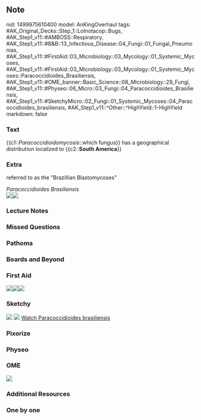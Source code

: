 ## Note
nid: 1499975610400
model: AnKingOverhaul
tags: #AK_Original_Decks::Step_1::Lolnotacop::Bugs, #AK_Step1_v11::#AMBOSS::Respiratory, #AK_Step1_v11::#B&B::13_Infectious_Disease::04_Fungi::01_Fungal_Pneumonias, #AK_Step1_v11::#FirstAid::03_Microbiology::03_Mycology::01_Systemic_Mycoses, #AK_Step1_v11::#FirstAid::03_Microbiology::03_Mycology::01_Systemic_Mycoses::Paracoccidioides_Brasiliensis, #AK_Step1_v11::#OME_banner::Basic_Science::08_Microbiology::29_Fungi, #AK_Step1_v11::#Physeo::06_Micro::03_Fungi::04_Paracoccidioides_Brasiliensis, #AK_Step1_v11::#SketchyMicro::02_Fungi::01_Systemic_Mycoses::04_Paracoccidioides_brasiliensis, #AK_Step1_v11::^Other::^HighYield::1-HighYield
markdown: false

### Text
{{c1::<i>Paracoccidioidomycosis</i>::which fungus}} has a
geographical distribution localized to {{c2::<b>South America</b>}}

### Extra
referred to as the "Brazillian Blastomycoses"
<div>
  <i>Paracoccidioides Brasiliensis</i>
  <div><img src="paste-41815801594275.jpg"><img src=
  "paste-42520176230566.jpg"></div>
</div>

### Lecture Notes


### Missed Questions


### Pathoma


### Boards and Beyond


### First Aid
<img src="paste-387191301734403.jpg"><img src=
"paste-02dd9866e33316301c0e56a5b20efa4e255e859e.jpg"><img src=
"paste-14169097109507.jpg">

### Sketchy
<img src="paste-557289186525187.jpg"> <img src=
"paste-cd5a0999a7487d61053c569ad503204bfda7977f.png"> <a href=
"https://dashboard.sketchy.com/study/medical/courses/medical-microbiology/units/medical-microbiology-fungi/videos/medical-microbiology-fungi-systemic-mycoses-paracoccidioides-brasiliensis?utm_source=anki&utm_medium=partnership&utm_campaign=february_update&utm_content=medical">
Watch Paracoccidioides brasiliensis</a>

### Pixorize


### Physeo


### OME
<div class="ome-widget">
  <a href=
  "https://onlinemeded.org/spa/microbiology/fungi/acquire?ref=anki">
  <img src="_OME_AnkiFlashcards_Lesson_5.png"></a>
</div>

### Additional Resources


### One by one


